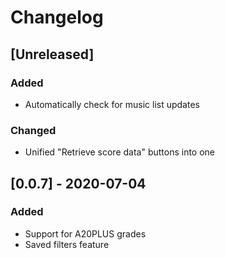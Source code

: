 # Changelog

## [Unreleased]

### Added

 - Automatically check for music list updates

### Changed

 - Unified "Retrieve score data" buttons into one

## [0.0.7] - 2020-07-04

### Added

 - Support for A20PLUS grades
 - Saved filters feature
